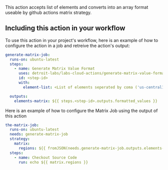 This action accepts list of elements and converts into an array format useable by github actions matrix strategy.

## Including this action in your workflow

To use this action in your project's workflow, here is an example of how to configure the action in a job and retreive the action's output:

```yaml
generate-matrix-job:
  runs-on: ubuntu-latest
  steps:
    - name: Generate Matrix Value Format
      uses: detroit-labs/labs-cloud-actions/generate-matrix-value-format@main
      id: <step-id>
      with:
        element-list: <List of elements seperated by coma ('us-central1, us-east1, us-west1')>

  outputs:
    elements-matrix: ${{ steps.<step-id>.outputs.formatted_values }}
```

Here is an example of how to configure the Matrix Job using the output of this action

```yaml
the-matrix-job:
  runs-on: ubuntu-latest
  needs: generate-matrix-job
  strategy:
    matrix:
      regions: ${{ fromJSON(needs.generate-matrix-job.outputs.elements-matrix) }}
  steps:
    - name: Checkout Source Code
      run: echo ${{ matrix.regions }}
```